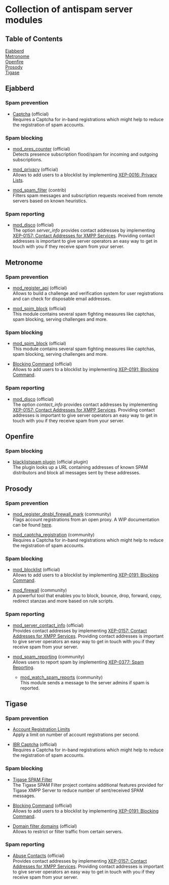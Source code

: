 # Collection of antispam server modules

## Table of Contents

[Ejabberd](#ejabberd)    
[Metronome](#metronome)    
[Openfire](#openfire)    
[Prosody](#prosody)    
[Tigase](#tigase)    

## Ejabberd

### Spam prevention

* [Captcha](https://docs.ejabberd.im/admin/configuration/basic/#captcha) (official)    
Requires a Captcha for in-band registrations which might help to reduce the registration of spam accounts.

### Spam blocking

<!--
* [mod_block_strangers](https://docs.ejabberd.im/admin/configuration/modules/#mod-block-strangers) (official)    
Blocks incoming messages from unknown contacts. Not the recommended way to block spam as it also degrades the 
UX of getting in touch with people using XMPP. Actually many even consider it to do more harm to XMPP than
it's affect on fighting spam is worth.
-->

* [mod_pres_counter](https://docs.ejabberd.im/admin/configuration/modules/#mod-pres-counter) (official)   
Detects presence subscription flood/spam for incoming and outgoing subscriptions.

* [mod_privacy](https://docs.ejabberd.im/admin/configuration/modules/#mod-privacy) (official)        
Allows to add users to a blocklist by implementing [XEP-0016: Privacy Lists](https://xmpp.org/extensions/xep-0016.html).

* [mod_spam_filter](https://github.com/processone/ejabberd-contrib/tree/master/mod_spam_filter) (contrib)    
Filters spam messages and subscription requests received from remote servers based on known heuristics.

### Spam reporting

* [mod_disco](https://docs.ejabberd.im/admin/configuration/modules/#mod-disco) (official)    
The option *server_info* provides contact addresses by implementing [XEP-0157: Contact Addresses for XMPP Services](https://xmpp.org/extensions/xep-0157.html).
Providing contact addresses is important to give server operators an easy way to get in touch with you
if they receive spam from your server.

## Metronome

### Spam prevention

* [mod_register_api](https://metronome.im/documentation/configuration) (official)    
Allows to build a challenge and verification system for user registrations and can check for disposable
email addresses.

* [mod_spim_block](https://metronome.im/documentation/configuration) (official)    
This module contains several spam fighting measures like captchas, spam blocking, serving challenges and
more.

### Spam blocking

* [mod_spim_block](https://metronome.im/documentation/configuration) (official)    
This module contains several spam fighting measures like captchas, spam blocking, serving challenges and
more.

* [Blocking Command](https://metronome.im/supported-xeps-list) (official)        
Allows to add users to a blocklist by implementing [XEP-0191: Blocking Command](https://xmpp.org/extensions/xep-0191.html).

### Spam reporting

* [mod_disco](https://metronome.im/documentation/configuration) (official)    
The option *contact_info* provides contact addresses by implementing [XEP-0157: Contact Addresses for XMPP Services](https://xmpp.org/extensions/xep-0157.html).
Providing contact addresses is important to give server operators an easy way to get in touch with you
if they receive spam from your server.

## Openfire

### Spam blocking

* [blacklistspam plugin](https://www.igniterealtime.org/projects/openfire/plugin-archive.jsp?plugin=blacklistspam) (official plugin)    
The plugin looks up a URL containing addresses of known SPAM distributors and block all messages sent by
these addresses.

## Prosody

### Spam prevention

* [mod_register_dnsbl_firewall_mark](https://modules.prosody.im/mod_register_dnsbl_firewall_mark.html) (community)    
Flags account registrations from an open proxy. A WIP documentation can be found [here](https://github.com/JabberSPAM/resources/blob/master/prosody/restrict-proxy-registrations.md).

* [mod_captcha_registration](https://modules.prosody.im/mod_captcha_registration.html) (community)    
Requires a Captcha for in-band registrations which might help to reduce the registration of spam accounts.

### Spam blocking

<!--
* [mod_block_strangers](https://modules.prosody.im/mod_block_strangers.html) (community)    
Blocks incoming messages from unknown contacts. Not the recommended way to block spam as it also degrades the 
UX of getting in touch with people using XMPP. Actually many even consider it to do more harm to XMPP than 
it's affect on fighting spam is worth.
-->

* [mod_blocklist](https://prosody.im/doc/modules/mod_blocklist) (official)        
Allows to add users to a blocklist by implementing [XEP-0191: Blocking Command](https://xmpp.org/extensions/xep-0191.html).

* [mod_firewall](https://modules.prosody.im/mod_firewall.html) (community)    
A powerful tool that enables you to block, bounce, drop, forward, copy, redirect stanzas and more based
on rule scripts.

### Spam reporting

* [mod_server_contact_info](https://prosody.im/doc/modules/mod_server_contact_info) (official)    
Provides contact addresses by implementing [XEP-0157: Contact Addresses for XMPP Services](https://xmpp.org/extensions/xep-0157.html).
Providing contact addresses is important to give server operators an easy way to get in touch with you
if they receive spam from your server.

* [mod_spam_reporting](https://modules.prosody.im/mod_spam_reporting.html) (community)    
Allows users to report spam by implementing [XEP-0377: Spam Reporting](https://xmpp.org/extensions/xep-0377.html).
    * [mod_watch_spam_reports](https://modules.prosody.im/mod_watch_spam_reports.html) (community)    
    This module sends a message to the server admins if spam is reported.

## Tigase

### Spam prevention

* [Account Registration Limits](https://docs.tigase.net/tigase-server/8.0.0/Administration_Guide/html/#accountRegLimit)    
Apply a limit on number of account registrations per second.

* [IBR Captcha](https://docs.tigase.net/tigase-server/master-snapshot/Administration_Guide/html/#_captcha_system_now_available_for_in_band_registration) (official)    
Requires a Captcha for in-band registrations which might help to reduce the registration of spam accounts.

### Spam blocking

* [Tigase SPAM Filter](https://docs.tigase.net/tigase-server/8.0.0/Administration_Guide/html/#_tigase_spam_filter)    
The Tigase SPAM Filter project contains additional features provided for Tigase XMPP Server to reduce number of sent/received SPAM messages.

* [Blocking Command](https://docs.tigase.net/tigase-server/master-snapshot/Administration_Guide/html/#blockingCommand) (official)        
Allows to add users to a blocklist by implementing [XEP-0191: Blocking Command](https://xmpp.org/extensions/xep-0191.html).

* [Domain filter domains](https://docs.tigase.net/tigase-server/master-snapshot/Administration_Guide/html/#_add_new_item_vhost) (official)     
Allows to restrict or filter traffic from certain servers.

### Spam reporting

* [Abuse Contacts](https://docs.tigase.net/tigase-server/master-snapshot/Administration_Guide/html/#_abuse_contacts) (official)    
Provides contact addresses by implementing [XEP-0157: Contact Addresses for XMPP Services](https://xmpp.org/extensions/xep-0157.html).
Providing contact addresses is important to give server operators an easy way to get in touch with you
if they receive spam from your server.

